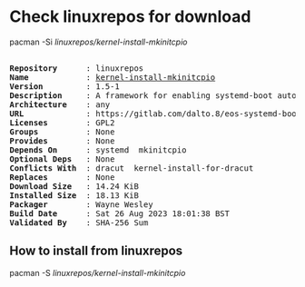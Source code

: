 # Check linuxrepos for download

pacman -Si *linuxrepos/kernel-install-mkinitcpio*

<div class="highlight"><pre class="highlight"><text>
<b>Repository</b>      : linuxrepos
<b>Name</b>            : <a href="../../x86_64/kernel-install-mkinitcpio-1.5-1-any.pkg.tar.zst">kernel-install-mkinitcpio</a>
<b>Version</b>         : 1.5-1
<b>Description</b>     : A framework for enabling systemd-boot automation using kernel-install with mkinitcpio
<b>Architecture</b>    : any
<b>URL</b>             : https://gitlab.com/dalto.8/eos-systemd-boot
<b>Licenses</b>        : GPL2
<b>Groups</b>          : None
<b>Provides</b>        : None
<b>Depends On</b>      : systemd  mkinitcpio
<b>Optional Deps</b>   : None
<b>Conflicts With</b>  : dracut  kernel-install-for-dracut
<b>Replaces</b>        : None
<b>Download Size</b>   : 14.24 KiB
<b>Installed Size</b>  : 18.13 KiB
<b>Packager</b>        : Wayne Wesley <wayne6324@gmail.com>
<b>Build Date</b>      : Sat 26 Aug 2023 18:01:38 BST
<b>Validated By</b>    : SHA-256 Sum
</text></pre></div>

## How to install from linuxrepos

pacman -S *linuxrepos/kernel-install-mkinitcpio*
